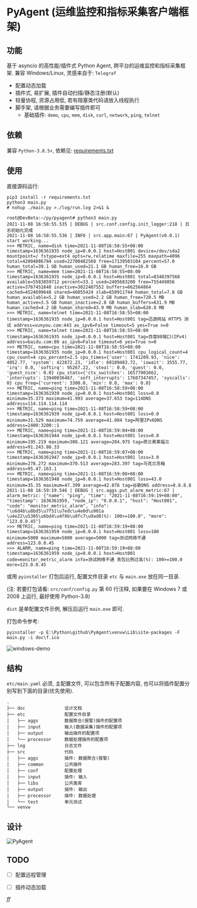 # PyAgent (运维监控和指标采集客户端框架)

## 功能

基于 asyncio 的高性能/插件式 Python Agent, 跨平台的运维监控和指标采集框架. 兼容 Windows/Linux, 灵感来自于: `Telegraf`

- 配置动态加载
- 插件式, 易扩展, 插件自动扫描/静态注册(默认)
- 轻量协程, 资源占用低, 若有阻塞类代码请放入线程执行
- 脚手架, 请根据业务需要编写插件即可
  - 基础插件: `demo`, `cpu`, `mem`, `disk`, `curl`, `network`, `ping`, `telnet`

## 依赖

兼容 `Python-3.8.5+`, 依赖见: [requirements.txt](requirements.txt)

## 使用

直接源码运行:

```shell
pip3 install -r requirements.txt
python3 main.py
# nohup ./main.py >./log/run.log 2>&1 &
```

```shell
root@DevBeta:~/py/pyagent# python3 main.py 
2021-11-08 16:58:55.535 | DEBUG | src.conf.config.init_logger:218 | 日志初始化完成
2021-11-08 16:58:55.536 | INFO | src.app.main:67 | PyAgent(v0.0.1) start working...
>>> METRIC, name=disk time=2021-11-08T16:58:55+08:00 timestamp=1636361935 node_ip=0.0.0.1 host=Host001 device=/dev/sda2 mountpoint=/ fstype=ext4 opts=rw,relatime maxfile=255 maxpath=4096 total=42004086784 used=22700482560 free=17139503104 percent=57.0 human_total=39.1 GB human_used=21.1 GB human_free=16.0 GB
>>> METRIC, name=mem time=2021-11-08T16:58:55+08:00 timestamp=1636361935 node_ip=0.0.0.1 host=Host001 total=8348397568 available=5583859712 percent=33.1 used=2405683200 free=755449856 active=3767451648 inactive=3022487552 buffers=662564864 cached=4524699648 shared=46055424 slab=650911744 human_total=7.8 GB human_available=5.2 GB human_used=2.2 GB human_free=720.5 MB human_active=3.5 GB human_inactive=2.8 GB human_buffers=631.9 MB human_cached=4.2 GB human_shared=43.9 MB human_slab=620.8 MB
>>> METRIC, name=telnet time=2021-11-08T16:58:55+08:00 timestamp=1636361935 node_ip=0.0.0.1 host=Host001 tag=迅游网站 HTTPS 测试 address=xunyou.com:443 as_ipv6=False timeout=5 yes=True n=0
>>> METRIC, name=telnet time=2021-11-08T16:58:55+08:00 timestamp=1636361935 node_ip=0.0.0.1 host=Host001 tag=百度80端口(IPv4) address=baidu.com:80 as_ipv6=False timeout=6 yes=True n=0
>>> METRIC, name=cpu time=2021-11-08T16:58:55+08:00 timestamp=1636361935 node_ip=0.0.0.1 host=Host001 cpu_logical_count=4 cpu_count=4 cpu_percent=2.5 cpu_times={'user': 1741209.93, 'nice': 4052.77, 'system': 422872.23, 'idle': 60109483.72, 'iowait': 3555.77, 'irq': 0.0, 'softirq': 95267.22, 'steal': 0.0, 'guest': 0.0, 'guest_nice': 0.0} cpu_stats={'ctx_switches': 16577901662, 'interrupts': 13940036467, 'soft_interrupts': 17687347457, 'syscalls': 0} cpu_freq={'current': 3300.0, 'min': 0.0, 'max': 0.0}
>>> METRIC, name=ping time=2021-11-08T16:58:59+08:00 timestamp=1636361939 node_ip=0.0.0.1 host=Host001 loss=0.0 minimum=35.373 maximum=41.993 average=37.653 tag=114DNS address=114.114.114.114
>>> METRIC, name=ping time=2021-11-08T16:58:59+08:00 timestamp=1636361939 node_ip=0.0.0.1 host=Host001 loss=0.0 minimum=31.529 maximum=74.759 average=41.084 tag=阿里IPv6DNS address=2400:3200::1
>>> METRIC, name=ping time=2021-11-08T16:59:04+08:00 timestamp=1636361944 node_ip=0.0.0.1 host=Host001 loss=0.0 minimum=195.219 maximum=308.121 average=204.975 tag=荷兰弗莱福兰 address=91.243.80.33
>>> METRIC, name=ping time=2021-11-08T16:59:07+08:00 timestamp=1636361947 node_ip=0.0.0.1 host=Host001 loss=3.0 minimum=278.272 maximum=370.513 average=283.397 tag=乌克兰苏梅 address=95.47.163.1
>>> METRIC, name=ping time=2021-11-08T16:59:08+08:00 timestamp=1636361948 node_ip=0.0.0.1 host=Host001 loss=43.0 minimum=35.35 maximum=47.399 average=42.876 tag=谷歌DNS address=8.8.8.8
2021-11-08 16:59:19.546 | DEBUG | src.aggs.put_alarm_metric:67 | alarm_metric: {"name": "ping", "time": "2021-11-08T16:59:19+08:00", "timestamp": 1636361959, "node_ip": "0.0.0.1", "host": "Host001", "code": "monitor_metric_alarm", "info": "\u6d4b\u8bd5\u7f51\u7edc\u4e0d\u901a \u4e22\u5305\u6bd4\u4f8b\u8fc7\u9ad8(%): 100>=100.0", "more": "123.0.0.45"}
>>> METRIC, name=ping time=2021-11-08T16:59:19+08:00 timestamp=1636361959 node_ip=0.0.0.1 host=Host001 loss=100 minimum=5000 maximum=5000 average=5000 tag=测试网络不通 address=123.0.0.45
>>> ALARM, name=ping time=2021-11-08T16:59:19+08:00 timestamp=1636361959 node_ip=0.0.0.1 host=Host001 code=monitor_metric_alarm info=测试网络不通 丢包比例过高(%): 100>=100.0 more=123.0.0.45
```

或用 `pyinstaller` 打包后运行, 配置文件目录 `etc` 与 `main.exe` 放在同一目录.

(注: 若要打包请看: `src/conf/config.py` 第 60 行注释, 如果要在 Windows 7 或 2008 上运行, 最好使用 Python-3.8)

`dist` 是单配置文件示例, 解压后运行 `main.exe` 即可.

打包命令参考:

```shell
pyinstaller -p E:\Python\github\PyAgent\venvw\Lib\site-packages -F main.py -i doc\f.ico
```

![windows-demo](doc/windows-demo.png)

## 结构

`etc/main.yaml` 必须, 主配置文件, 可以包含所有子配置内容, 也可以将插件配置分别写到下面的目录(优先使用).

```
.
├── doc               设计文档
├── etc               配置文件目录
│   ├── aggs          数据聚合(报警)插件的配置项
│   ├── input         输入(数据采集)插件的配置项
│   ├── output        输出插件的配置项
│   └── processor     数据处理插件的配置项
├── log               日志文件
├── src               代码
│   ├── aggs          插件: 数据聚合(报警)
│   ├── common        公共插件
│   ├── conf          配置处理
│   ├── input         插件: 输入
│   ├── libs          公共类库
│   ├── output        插件: 输出
│   ├── processor     插件: 数据处理
│   └── test          单元测试
└── venvw
```

## 设计

![PyAgent](doc/pyagent.png)

## TODO

- [ ] 配置远程管理
- [ ] 插件动态加载





*ff*